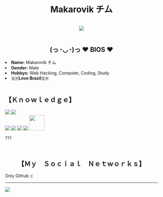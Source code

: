 
<body>
<h1 align="center"> Makarovik <b>チム</b> </h1>
<br>
<div align="center">
<img src="https://onlyoneonrails.w3spaces.com/github_images/200w.gif">
</div>
<br>
<div>
<h2 align="center" >(っ◔◡◔)っ ♥ BIOS ♥</h2>
<li>
<b>Name:</b> Makarovik チム</li>
<li>
<b>Gender:</b> Male
</li>
<li>
<b>Hobbys:</b> Web Hacking, Computer, Coding, Study
</li>
<li>
🇧🇷<b>Love Brazil</b>🇧🇷
</li>  
<br>
</div>
<div>
<h2 align="left">                 【﻿Ｋｎｏｗｌｅｄｇｅ】</h2>
<p>
</div>
<div>
  <div align="justify">
<img src="https://img.shields.io/badge/html5%20-%23E34F26.svg?&style=for-the-badge&logo=html5&logoColor=white"/> 
<img src="https://img.shields.io/badge/css3%20-%231572B6.svg?&style=for-the-badge&logo=css3&logoColor=white"/><br>
<img src="https://img.shields.io/badge/node.js%20-%2343853D.svg?&style=for-the-badge&logo=node.js&logoColor=white"/>
<img src="https://img.shields.io/badge/javascript%20-%23323330.svg?&style=for-the-badge&logo=javascript&logoColor=%23F7DF1E"/> 
<img src="https://img.shields.io/badge/git%20-%23F05033.svg?&style=for-the-badge&logo=git&logoColor=white"/>
<img src="https://img.shields.io/badge/MySQL-00000F?style=for-the-badge&logo=mysql&logoColor=white"/>
<img src="https://makarovik.w3spaces.com/github-perfil/php.png" width="50px"/>    
  </div>
  <p align="left">???</p>
</p>
  </div>
<br>
<h2 align="center">【﻿Ｍｙ　Ｓｏｃｉａｌ　Ｎｅｔｗｏｒｋｓ】</h2>
 Only Github :(
</div>
<br>
<div align="center">
                                 

</div>
<hr>
</div>
</div>
<img src="https://onlyoneonrails.w3spaces.com/github_images/ezgif-6-3053142db7.gif"/>
</body>
